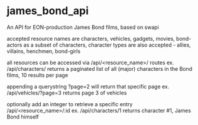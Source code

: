 # james_bond_api
An API for EON-production James Bond films, based on swapi

accepted resource names are characters, vehicles, gadgets, movies, bond-actors
as a subset of characters, character types are also accepted - allies, villains, henchmen, bond-girls

all resources can be accessed via /api/<resource_name>/ routes
ex. /api/characters/
returns a paginated list of all (major) characters in the Bond films, 10 results per page

appending a querystring ?page=2 will return that specific page
ex. /api/vehicles/?page=3
returns page 3 of vehicles

optionally add an integer to retrieve a specific entry /api/<resource_name>/:id
ex.
/api/characters/1
returns character #1, James Bond himself
